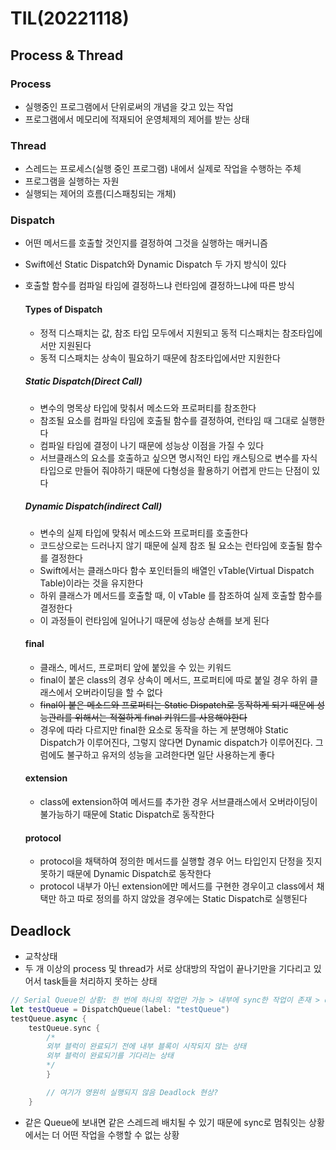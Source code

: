 # TIL(20221118)


## Process & Thread
### Process
- 실행중인 프로그램에서 단위로써의 개념을 갖고 있는 작업
- 프로그램에서 메모리에 적재되어 운영체제의 제어를 받는 상태

### Thread
- 스레드는 프로세스(실행 중인 프로그램) 내에서 실제로 작업을 수행하는 주체
- 프로그램을 실행하는 자원
- 실행되는 제어의 흐름(디스패칭되는 개체)

### Dispatch
- 어떤 메서드를 호출할 것인지를 결정하여 그것을 실행하는 매커니즘
- Swift에선 Static Dispatch와 Dynamic Dispatch 두 가지 방식이 있다
- 호출할 함수를 컴파일 타임에 결정하느냐 런타임에 결정하느냐에 따른 방식

    #### Types of Dispatch
    - 정적 디스패치는 값, 참조 타입 모두에서 지원되고 동적 디스패치는 참조타입에서만 지원된다
    - 동적 디스패치는 상속이 필요하기 때문에 참조타입에서만 지원한다

    ##### Static Dispatch(Direct Call)
    - 변수의 명목상 타입에 맞춰서 메소드와 프로퍼티를 참조한다
    - 참조될 요소를 컴파일 타임에 호출될 함수를 결정하여, 런타임 때 그대로 실행한다 
    - 컴파일 타임에 결정이 나기 때문에 성능상 이점을 가질 수 있다
    - 서브클래스의 요소를 호출하고 싶으면 명시적인 타입 캐스팅으로 변수를 자식 타입으로 만들어 줘야하기 때문에 다형성을 활용하기 어렵게 만드는 단점이 있다

    ##### Dynamic Dispatch(indirect Call)
    - 변수의 실제 타입에 맞춰서 메소드와 프로퍼티를 호출한다 
    - 코드상으로는 드러나지 않기 때문에 실제 참조 될 요소는 런타임에 호출될 함수를 결정한다
    - Swift에서는 클래스마다 함수 포인터들의 배열인 vTable(Virtual Dispatch Table)이라는 것을 유지한다
    - 하위 클래스가 메서드를 호출할 때, 이 vTable 를 참조하여 실제 호출할 함수를 결정한다
    - 이 과정들이 런타임에 일어나기 때문에 성능상 손해를 보게 된다
    
    #### final
    - 클래스, 메서드, 프로퍼티 앞에 붙있을 수 있는 키워드
    - final이 붙은 class의 경우 상속이 메서드, 프로퍼티에 따로 붙일 경우 하위 클래스에서 오버라이딩을 할 수 없다
    - ~~final이 붙은 메소드와 프로퍼티는 Static Dispatch로 동작하게 되기 때문에 성능관리를 위해서는 적절하게 final 키워드를 사용해야한다~~
    - 경우에 따라 다르지만 final한 요소로 동작을 하는 게 분명해야 Static Dispatch가 이루어진다, 그렇지 않다면 Dynamic dispatch가 이루어진다. 그럼에도 불구하고 유저의 성능을 고려한다면 일단 사용하는게 좋다
    #### extension
    - class에 extension하여 메서드를 추가한 경우 서브클래스에서 오버라이딩이 불가능하기 때문에 Static Dispatch로 동작한다
 
    #### protocol
    - protocol을 채택하여 정의한 메서드를 실행할 경우 어느 타입인지 단정을 짓지 못하기 때문에 Dynamic Dispatch로 동작한다
    - protocol 내부가 아닌 extension에만 메서드를 구현한 경우이고 class에서 채택만 하고 따로 정의를 하지 않았을 경우에는 Static Dispatch로 실행된다



## Deadlock
- 교착상태
- 두 개 이상의 process 및 thread가 서로 상대방의 작업이 끝나기만을 기다리고 있어서 task들을 처리하지 못하는 상태
```swift
// Serial Queue인 상황: 한 번에 하나의 작업만 가능 > 내부에 sync한 작업이 존재 > deadlock 발생
let testQueue = DispatchQueue(label: "testQueue")
testQueue.async {
    testQueue.sync {
        /*
        외부 블럭이 완료되기 전에 내부 블록이 시작되지 않는 상태
        외부 블럭이 완료되기를 기다리는 상태
        */
        }

        // 여기가 영원히 실행되지 않음 Deadlock 현상?
    }
```
- 같은 Queue에 보내면 같은 스레드레 배치될 수 있기 때문에 sync로 멈춰잇는 상황에서는 더 어떤 작업을 수행할 수 없는 상황
